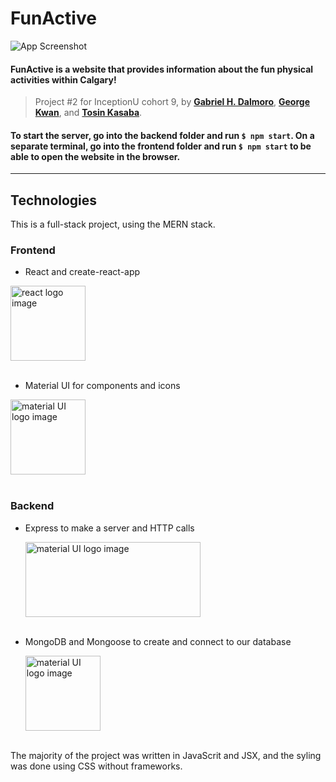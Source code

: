 # FunActive

![App Screenshot](https://imgur.com/1Wg2heI.png)

#### FunActive is a website that provides information about the fun physical activities within Calgary!

> Project #2 for InceptionU cohort 9, by **[Gabriel H. Dalmoro](https://github.com/Gabriel-Dalmoro)**, **[George Kwan](https://github.com/georgekwan)**, and **[Tosin Kasaba](https://github.com/tosin0589)**.

#### To start the server, go into the backend folder and run `$ npm start`. On a separate terminal, go into the frontend folder and run `$ npm start` to be able to open the website in the browser.

---

## Technologies

This is a full-stack project, using the MERN stack.<br>

### Frontend

- React and create-react-app

<img alt='react logo image' src="https://upload.wikimedia.org/wikipedia/commons/thumb/a/a7/React-icon.svg/1200px-React-icon.svg.png" width="120" height="120">
<br>
<br>

- Material UI for components and icons

<img alt='material UI logo image' src="https://v4.mui.com/static/logo.png" width="120" height="120">
<br>
<br>

### Backend

- Express to make a server and HTTP calls

  <img alt='material UI logo image' src="https://miro.medium.com/max/1400/1*i2fRBk3GsYLeUk_Rh7AzHw.png" width="280" height="120">
  <br>
  <br>

- MongoDB and Mongoose to create and connect to our database

  <img alt='material UI logo image' src="https://miro.medium.com/max/512/1*doAg1_fMQKWFoub-6gwUiQ.png" width="120" height="120">
  <br>
  <br>

The majority of the project was written in JavaScrit and JSX, and the syling was done using CSS without frameworks.
